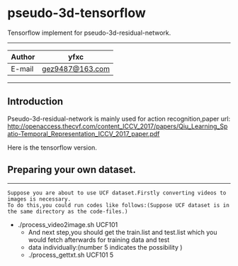 pseudo-3d-tensorflow
=========================
Tensorflow implement for pseudo-3d-residual-network.
****

|Author|yfxc|
|---|---
|E-mail|gez9487@163.com

****
## Introduction
Pseudo-3d-residual-network is mainly used for action recognition,paper url:
http://openaccess.thecvf.com/content_ICCV_2017/papers/Qiu_Learning_Spatio-Temporal_Representation_ICCV_2017_paper.pdf

Here is the tensorflow version.
## Preparing your own dataset.
-----------------
    Suppose you are about to use UCF dataset.Firstly converting videos to images is necessary.
    To do this,you could run codes like follows:(Suppose UCF dataset is in the same directory as the code-files.)
- ./process_video2image.sh UCF101   
    - And next step,you should get the train.list and test.list which you would fetch afterwards for training data and test
    - data individually:(number 5 indicates the possibility )
    - ./process_gettxt.sh UCF101 5
